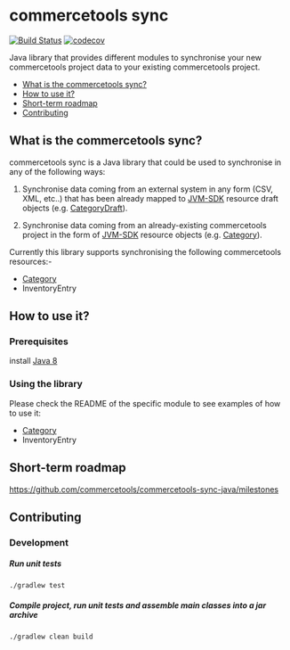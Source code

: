 # commercetools sync
[![Build Status](https://travis-ci.org/commercetools/commercetools-sync-java.svg?branch=master)](https://travis-ci.org/commercetools/commercetools-sync-java)
[![codecov](https://codecov.io/gh/commercetools/commercetools-sync-java/branch/master/graph/badge.svg)](https://codecov.io/gh/commercetools/commercetools-sync-java)

Java library that provides different modules to synchronise your new commercetools project data to your existing 
commercetools project.


- [What is the commercetools sync?](#what-is-the-commercetools-sync)
- [How to use it?](#how-to-use-it)
- [Short-term roadmap](#short-term-roadmap)
- [Contributing](#contributing)

## What is the commercetools sync?

commercetools sync is a Java library that could be used to synchronise in any of the following ways:

1. Synchronise data coming from an external system in any form (CSV, XML, etc..) that has been already mapped to 
[JVM-SDK](https://github.com/commercetools/commercetools-jvm-sdk) resource draft objects 
(e.g. [CategoryDraft](https://github.com/commercetools/commercetools-jvm-sdk/blob/master/commercetools-models/src/main/java/io/sphere/sdk/categories/CategoryDraft.java)).

2. Synchronise data coming from an already-existing commercetools project in the form of 
[JVM-SDK](https://github.com/commercetools/commercetools-jvm-sdk) resource objects 
(e.g. [Category](https://github.com/commercetools/commercetools-jvm-sdk/blob/master/commercetools-models/src/main/java/io/sphere/sdk/categories/Category.java)).


Currently this library supports synchronising the following commercetools resources:-
- [Category](https://github.com/commercetools/commercetools-sync-java/tree/setup-ci-build/src/main/java/com/commercetools/sync/categories#commercetools-category-sync)
- InventoryEntry

## How to use it?

### Prerequisites
 
 install [Java 8](http://www.oracle.com/technetwork/java/javase/downloads/jdk8-downloads-2133151.html)

<!--- TODO 
### Installation

#### Maven 

#### SBT 

#### Gradle -->

### Using the library
Please check the README of the specific module to see examples of how to use it:
- [Category](https://github.com/commercetools/commercetools-sync-java/tree/setup-ci-build/src/main/java/com/commercetools/sync/categories#how-to-use-it)
- InventoryEntry

## Short-term roadmap
https://github.com/commercetools/commercetools-sync-java/milestones

## Contributing

### Development
##### Run unit tests
````bash
./gradlew test
````

##### Compile project, run unit tests and assemble main classes into a jar archive
````bash
./gradlew clean build
````

<!--- TODO ### Executing integration tests -->
